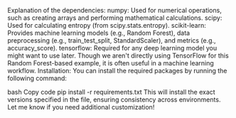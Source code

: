 Explanation of the dependencies:
numpy: Used for numerical operations, such as creating arrays and performing mathematical calculations.
scipy: Used for calculating entropy (from scipy.stats.entropy).
scikit-learn: Provides machine learning models (e.g., Random Forest), data preprocessing (e.g., train_test_split, StandardScaler), and metrics (e.g., accuracy_score).
tensorflow: Required for any deep learning model you might want to use later. Though we aren't directly using TensorFlow for this Random Forest-based example, it is often useful in a machine learning workflow.
Installation:
You can install the required packages by running the following command:

bash
Copy code
pip install -r requirements.txt
This will install the exact versions specified in the file, ensuring consistency across environments. Let me know if you need additional customization!
